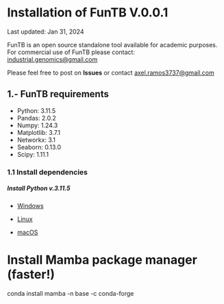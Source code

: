 # Installation of FunTB V.0.0.1

Last updated: Jan 31, 2024

FunTB is an open source standalone tool available for academic purposes. For commercial use of FunTB please contact: industrial.genomics@gmail.com

Please feel free to post on **Issues** or contact axel.ramos3737@gmail.com

## 1.- FunTB requirements

 * Python: 3.11.5
 * Pandas: 2.0.2
 * Numpy: 1.24.3
 * Matplotlib: 3.7.1
 * Networkx: 3.1
 * Seaborn: 0.13.0
 * Scipy: 1.11.1

### 1.1 Install dependencies

##### Install Python v.3.11.5

* [Windows](https://www.python.org/ftp/python/3.11.5/python-3.11.5-amd64.exe)

* [Linux](https://www.python.org/ftp/python/3.11.5/Python-3.11.5.tgz)

* [macOS](https://www.python.org/ftp/python/3.11.5/python-3.11.5-macos11.pkg)


# Install Mamba package manager (faster!)
conda install mamba -n base -c conda-forge


 
